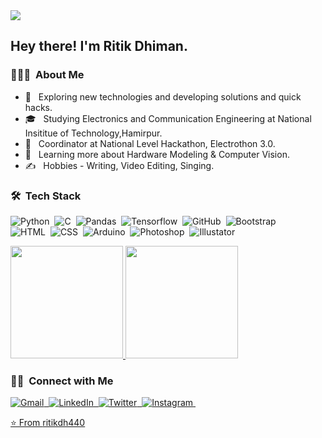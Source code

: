<img src="https://github.com/ritikdh440/ritikdh440/blob/main/11676981027847.jpeg">

<h2> Hey there! I'm Ritik Dhiman.</h2> 

<h3> 👨🏻‍💻 &nbsp;About Me </h3> 

- 🤔 &nbsp; Exploring new technologies and developing solutions and quick hacks.
- 🎓 &nbsp; Studying Electronics and Communication Engineering at National Insititue of Technology,Hamirpur.
- 💼 &nbsp; Coordinator at National Level Hackathon, Electrothon 3.0.
- 🌱 &nbsp; Learning more about Hardware Modeling & Computer Vision.
- ✍️ &nbsp;  Hobbies - Writing, Video Editing, Singing. <br>

 
### 🛠 &nbsp;Tech Stack

 
![Python](https://img.shields.io/badge/python%20-%2314354C.svg?&style=for-the-badge&logo=python&logoColor=white)&nbsp;
![C](https://img.shields.io/badge/c%20-%2300599C.svg?&style=for-the-badge&logo=c&logoColor=white)&nbsp;
![Pandas](https://img.shields.io/badge/pandas%20-%23150458.svg?&style=for-the-badge&logo=pandas&logoColor=white)&nbsp;
![Tensorflow](https://img.shields.io/badge/TensorFlow%20-%23FF6F00.svg?&style=for-the-badge&logo=TensorFlow&logoColor=white)&nbsp;
![GitHub](https://img.shields.io/badge/github%20-%23121011.svg?&style=for-the-badge&logo=github&logoColor=white)&nbsp;
![Bootstrap](https://img.shields.io/badge/-Bootstrap-05122A?&style=for-the-badge&logo=bootstrap&logoColor=563D7C)&nbsp;<br>
![HTML](https://img.shields.io/badge/html5%20-%23E34F26.svg?&style=for-the-badge&logo=html5&logoColor=white)&nbsp;
![CSS](https://img.shields.io/badge/css3%20-%231572B6.svg?&style=for-the-badge&logo=css3&logoColor=white)&nbsp;
![Arduino](https://img.shields.io/badge/-Arduino-00979D?style=for-the-badge&logo=Arduino&logoColor=white)&nbsp;
![Photoshop](https://img.shields.io/badge/adobe%20photoshop%20-%2331A8FF.svg?&style=for-the-badge&logo=adobe%20photoshop&logoColor=white)&nbsp;
![Illustator](https://img.shields.io/badge/adobe%20illustrator%20-%23FF9A00.svg?&style=for-the-badge&logo=adobe%20illustrator&logoColor=white)&nbsp;

<a href="https://github.com/ritikdh440">
  <img height="180em" src="https://github-readme-stats.vercel.app/api?username=ritikdh440&theme=buefy&show_icons=true" />
  <img height="180em" src="https://github-readme-stats.vercel.app/api/top-langs/?username=ritikdh440&theme=buefy&layout=compact" />
</a>

<br/>

<h3>🤝🏻 &nbsp;Connect with Me </h3> 

<p align="left">
<a href = mailto:rkdh440fficial@gmail.com ><img alt="Gmail" src="https://img.shields.io/badge/Gmail-D14836?style=for-the-badge&logo=gmail&logoColor=white">&nbsp;
<a href = "https://www.linkedin.com/in/ritik-dhiman/"><img alt="LinkedIn" src="https://img.shields.io/badge/linkedin%20-%230077B5.svg?&style=for-the-badge&logo=linkedin&logoColor=white">&nbsp;
<a href ="https://twitter.com/ritik_dhiman_"><img alt="Twitter" src="https://img.shields.io/badge/Twitter%20-%231DA1F2.svg?&style=for-the-badge&logo=Twitter&logoColor=white"/>&nbsp;
<a href="https://www.instagram.com/ritik.dhiman/"><img alt="Instagram" src="https://img.shields.io/badge/Instagram%20-%23E4405F.svg?&style=for-the-badge&logo=Instagram&logoColor=white"/>&nbsp;

⭐️ From [ritikdh440](https://github.com/ritikdh440)
